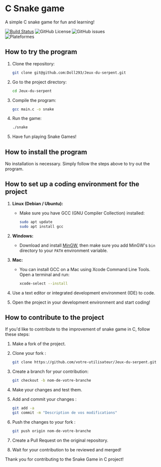 # C Snake game

A simple C snake game for fun and learning!

[![Build Status](https://travis-ci.org/Doll293/Jeux-du-serpent.svg?branch=master)](https://travis-ci.org/votre-utilisateur/snake-game-c)
![GitHub License](https://img.shields.io/github/license/Doll293/Jeux-du-serpent?color=red)
![GitHub issues](https://img.shields.io/github/issues/Doll293/Jeux-du-serpent)
<br>
![Plateformes](https://img.shields.io/badge/Plateforms-Linux%20%7C%20Windows%20%7C%20Mac-blue.svg)

## How to try the program

1. Clone the repository:
    ```bash
    git clone git@github.com:Doll293/Jeux-du-serpent.git
    ```

2. Go to the project directory:
    ```bash
    cd Jeux-du-serpent
    ```

3. Compile the program:
    ```bash
    gcc main.c -o snake
    ```

4. Run the game:
    ```bash
    ./snake
    ```

5. Have fun playing Snake Games!

## How to install the program

No installation is necessary. Simply follow the steps above to try out the program.

## How to set up a coding environment for the project

1. **Linux (Debian / Ubuntu):**

   - Make sure you have GCC (GNU Compiler Collection) installed:
     ```bash
     sudo apt update
     sudo apt install gcc
     ```

2. **Windows:**

   - Download and install [MinGW](http://www.mingw.org/), then make sure you add MinGW's `bin` directory to your `PATH` environment variable.

3. **Mac:**

   - You can install GCC on a Mac using Xcode Command Line Tools. Open a terminal and run:
     ```bash
     xcode-select --install
     ```

4. Use a text editor or integrated development environment (IDE) to code.

5. Open the project in your development environment and start coding!


## How to contribute to the project

If you'd like to contribute to the improvement of snake game in C, follow these steps:

1. Make a fork of the project.

2. Clone your fork :
    ```bash
    git clone https://github.com/votre-utilisateur/Jeux-du-serpent.git
    ```

3. Create a branch for your contribution:
    ```bash
    git checkout -b nom-de-votre-branche
    ```

4. Make your changes and test them.

5. Add and commit your changes :
    ```bash
    git add -a
    git commit -m "Description de vos modifications"
    ```

6. Push the changes to your fork :
    ```bash
    git push origin nom-de-votre-branche
    ```

7. Create a Pull Request on the original repository.

8. Wait for your contribution to be reviewed and merged!

Thank you for contributing to the Snake Game in C project!
